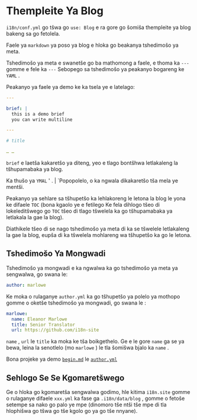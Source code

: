 # Thempleite Ya Blog

`i18n/conf.yml` go tšwa go `use: Blog` e ra gore go šomiša thempleite ya blog bakeng sa go fetolela.

Faele ya `markdown` ya poso ya blog e hloka go beakanya tshedimošo ya meta.

Tshedimošo ya meta e swanetše go ba mathomong a faele, e thoma ka `---` gomme e fele ka `---` Sebopego sa tshedimošo ya peakanyo bogareng ke `YAML` .

Peakanyo ya faele ya demo ke ka tsela ye e latelago:

```yml
---

brief: |
  this is a demo brief
  you can write multiline

---

# title

… …
```

`brief` e laetša kakaretšo ya diteng, yeo e tlago bontšhwa letlakaleng la tšhupamabaka ya blog.

Ka thušo ya `YMAL` ' . | `Popopolelo, o ka ngwala dikakaretšo tša mela ye mentši.

Peakanyo ya sehlare sa tšhupetšo ka lehlakoreng le letona la blog le yona ke difaele `TOC` (bona kgaolo ye e fetilego Ke fela dihlogo tšeo di lokeleditšwego go `TOC` tšeo di tlago tšwelela ka go tšhupamabaka ya letlakala la gae la blog).

Diathikele tšeo di se nago tshedimošo ya meta di ka se tšwelele letlakaleng la gae la blog, eupša di ka tšwelela mohlareng wa tšhupetšo ka go le letona.

## Tshedimošo Ya Mongwadi

Tshedimošo ya mongwadi e ka ngwalwa ka go tshedimošo ya meta ya sengwalwa, go swana le:

```yml
author: marlowe
```

Ke moka o rulaganye `author.yml` ka go tšhupetšo ya polelo ya mothopo gomme o oketše tshedimošo ya mongwadi, go swana le :

```yml
marlowe:
  name: Eleanor Marlowe
  title: Senior Translator
  url: https://github.com/i18n-site
```

`name` , `url` le `title` ka moka ke tša boikgethelo. Ge e le gore `name` ga se ya bewa, leina la senotlelo (mo `marlowe` ) le tla šomišwa bjalo ka `name` .

Bona projeke ya demo [`begin.md`](https://github.com/i18n-site/demo.i18n.site/blob/main/en/blog/news/begin.md?plain=1) le [`author.yml`](https://github.com/i18n-site/demo.i18n.site/blob/main/en/author.yml)

## Sehlogo Se Se Kgomaretšwego

Ge o hloka go kgomaretša sengwalwa godimo, hle kitima `i18n.site` gomme o rulaganye difaele `xxx.yml` ka fase ga `.i18n/data/blog` , gomme o fetoše setempe sa nako go palo ye mpe (dinomoro tše ntši tše mpe di tla hlophišwa go tšwa go tše kgolo go ya go tše nnyane).